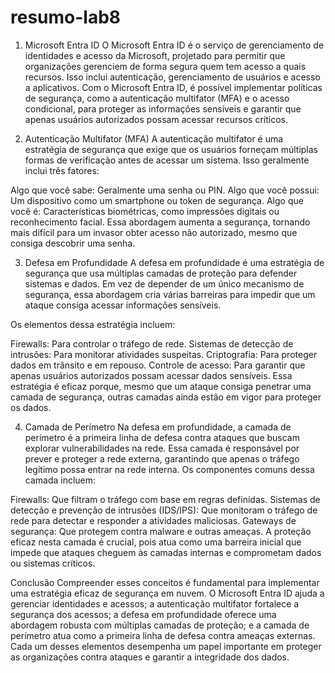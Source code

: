 # resumo-lab8

1. Microsoft Entra ID
O Microsoft Entra ID é o serviço de gerenciamento de identidades e acesso da Microsoft, projetado para permitir
que organizações gerenciem de forma segura quem tem acesso a quais recursos. Isso inclui autenticação,
gerenciamento de usuários e acesso a aplicativos. Com o Microsoft Entra ID, é possível implementar políticas de segurança,
como a autenticação multifator (MFA) e o acesso condicional, para proteger as informações sensíveis e garantir que apenas usuários autorizados possam acessar recursos críticos.

3. Autenticação Multifator (MFA)
A autenticação multifator é uma estratégia de segurança que exige que os usuários forneçam múltiplas formas de verificação antes de acessar um sistema.
Isso geralmente inclui três fatores:

Algo que você sabe: Geralmente uma senha ou PIN.
Algo que você possui: Um dispositivo como um smartphone ou token de segurança.
Algo que você é: Características biométricas, como impressões digitais ou reconhecimento facial.
Essa abordagem aumenta a segurança, tornando mais difícil para um invasor obter acesso não autorizado, mesmo que consiga descobrir uma senha.

3. Defesa em Profundidade
A defesa em profundidade é uma estratégia de segurança que usa múltiplas camadas de proteção para defender sistemas e dados.
Em vez de depender de um único mecanismo de segurança, essa abordagem cria várias barreiras para impedir que um ataque consiga acessar informações sensíveis.

Os elementos dessa estratégia incluem:

Firewalls: Para controlar o tráfego de rede.
Sistemas de detecção de intrusões: Para monitorar atividades suspeitas.
Criptografia: Para proteger dados em trânsito e em repouso.
Controle de acesso: Para garantir que apenas usuários autorizados possam acessar dados sensíveis.
Essa estratégia é eficaz porque, mesmo que um ataque consiga penetrar uma camada de segurança,
outras camadas ainda estão em vigor para proteger os dados.

4. Camada de Perímetro
Na defesa em profundidade, a camada de perímetro é a primeira linha de defesa contra ataques que buscam explorar vulnerabilidades na rede.
 Essa camada é responsável por prever e proteger a rede externa, garantindo que apenas o tráfego legítimo possa entrar na rede interna.
 Os componentes comuns dessa camada incluem:

Firewalls: Que filtram o tráfego com base em regras definidas.
Sistemas de detecção e prevenção de intrusões (IDS/IPS): Que monitoram o tráfego de rede para detectar e responder a atividades maliciosas.
Gateways de segurança: Que protegem contra malware e outras ameaças.
A proteção eficaz nesta camada é crucial, pois atua como uma barreira inicial que impede que ataques cheguem às camadas internas e comprometam dados ou sistemas críticos.

Conclusão
Compreender esses conceitos é fundamental para implementar uma estratégia eficaz de segurança em nuvem.
O Microsoft Entra ID ajuda a gerenciar identidades e acessos; a autenticação multifator fortalece a segurança dos acessos;
a defesa em profundidade oferece uma abordagem robusta com múltiplas camadas de proteção; e a camada de perímetro atua como a primeira linha de defesa contra ameaças externas.
Cada um desses elementos desempenha um papel importante em proteger as organizações contra ataques e garantir a integridade dos dados.

